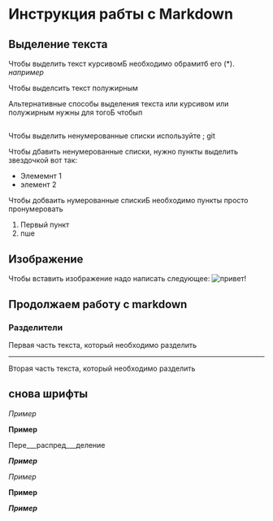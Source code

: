 # Инструкция рабты с Markdown
## Выделение текста
Чтобы выделить текст курсивомБ необходимо обрамитб его (*). 
 *например*

Чтобы выделcить текст полужирным

Альтернативные способы выделения текста или курсивом или полужирным нужны для тогоБ чтобып
##     
Чтобы выделить ненумерованные списки используйте ;
git

Чтобы дбавить ненумерованные списки, нужно пункты выделить звездочкой вот так:
* Элемемнт 1
* элемент 2

Чтобы добваить нумерованные спискиБ необходимо пункты просто пронумеровать
1. Первый пункт
2. пше

## Изображение

Чтобы вставить изображение надо написать следующее:
![привет!](IMG_2233.JPG)

## Продолжаем работу с markdown

### Разделители

Первая часть текста, который необходимо разделить
***
Вторая часть текста, который необходимо разделить


## снова шрифты

_Пример_

__Пример__

Пере___распред___деление

___Пример___  

*Пример*  

**Пример**

***Пример***